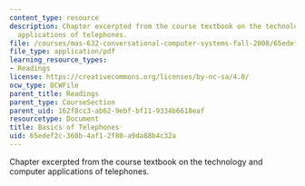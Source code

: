 ```yaml
---
content_type: resource
description: Chapter excerpted from the course textbook on the technology and computer
  applications of telephones.
file: /courses/mas-632-conversational-computer-systems-fall-2008/65edef2c360b4af12f80a9da88b4c32a_shmandt_txt_ch10.pdf
file_type: application/pdf
learning_resource_types:
- Readings
license: https://creativecommons.org/licenses/by-nc-sa/4.0/
ocw_type: OCWFile
parent_title: Readings
parent_type: CourseSection
parent_uid: 162f8cc3-ab62-9ebf-bf11-9334b6618eaf
resourcetype: Document
title: Basics of Telephones
uid: 65edef2c-360b-4af1-2f80-a9da88b4c32a
---
```

Chapter excerpted from the course textbook on the technology and computer applications of telephones.